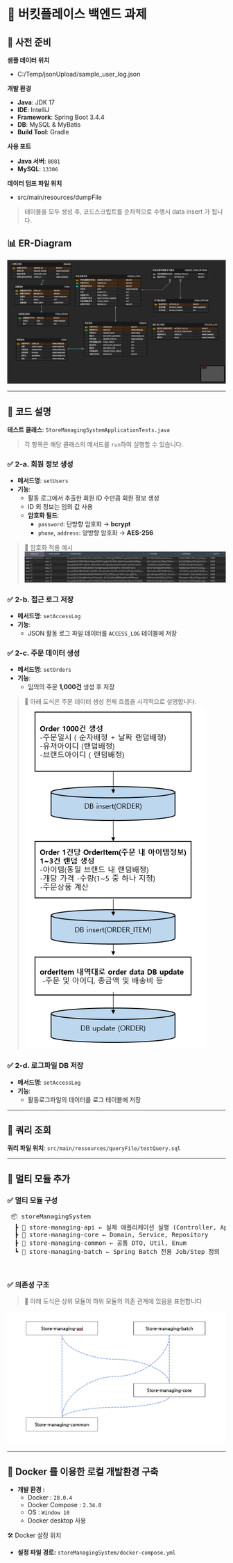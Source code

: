 # 🧾 버킷플레이스 백엔드 과제



## 📁 사전 준비

**샘플 데이터 위치**
+ C:/Temp/jsonUpload/sample_user_log.json<br>

**개발 환경**
- **Java**: JDK 17
- **IDE**: IntelliJ
- **Framework**: Spring Boot 3.4.4
- **DB**: MySQL & MyBatis
- **Build Tool**: Gradle

**사용 포트**
- **Java 서버**: `8081`
- **MySQL**: `13306`

**데이터 덤프 파일 위치**
+ src/main/resources/dumpFile

>테이블을 모두 생성 후, 코드스크립트를 순차적으로 수행시 data insert 가 됩니다.<br>


## 📊 ER-Diagram
![erd](store-managing-api/src/main/resources/img/erdiagram.png)<br>

---

## 🧩 코드 설명

**테스트 클래스**: `StoreManagingSystemApplicationTests.java`
> 각 항목은 해당 클래스의 메서드를 `run`하여 실행할 수 있습니다.


### ✅ 2-a. 회원 정보 생성

- **메서드명**: `setUsers`
- **기능**:
    - 활동 로그에서 추출한 회원 ID 수만큼 회원 정보 생성
    - ID 외 정보는 임의 값 사용
    - **암호화 필드**:
        - `password`: 단방향 암호화 → **bcrypt**
        - `phone`, `address`: 양방향 암호화 → **AES-256**

> 🔐 암호화 적용 예시  
![암호화된 필드](store-managing-api/src/main/resources/img/img1.png)


### ✅ 2-b. 접근 로그 저장

- **메서드명**: `setAccessLog`
- **기능**:
    - JSON 활동 로그 파일 데이터를 `ACCESS_LOG` 테이블에 저장



### ✅ 2-c. 주문 데이터 생성

- **메서드명**: `setOrders`
- **기능**:
    - 임의의 주문 **1,000건** 생성 후 저장
> 🔽 아래 도식은 주문 데이터 생성 전체 흐름을 시각적으로 설명합니다.
![로직흐름](store-managing-api/src/main/resources/img/img2.png)




### ✅ 2-d. 로그파일 DB 저장

- **메서드명**: `setAccessLog`
- **기능**:
    - 활동로그파일의 데이터를 로그 테이블에 저장


---

## 🧩 쿼리 조회
**쿼리 파일 위치**: `src/main/ressources/queryFile/testQuery.sql`

---
## 🧩 멀티 모듈 추가

### ✅ 멀티 모듈 구성
<pre> 📦 storeManagingSystem
  ┣ 📁 store-managing-api ← 실제 애플리케이션 실행 (Controller, ApplicationTest) 
  ┣ 📁 store-managing-core ← Domain, Service, Repository 
  ┣ 📁 store-managing-common ← 공통 DTO, Util, Enum 
  ┗ 📁 store-managing-batch ← Spring Batch 전용 Job/Step 정의 </pre>

<br>

### ✅ 의존성 구조
> 🔽 아래 도식은 상위 모듈이 하위 모듈의 의존 관계에 있음을 표현합니다<br>
 
![의존성구조](store-managing-api/src/main/resources/img/img3.png)

---
## 🧩 Docker 를 이용한 로컬 개발환경 구축

- **개발 환경 :**
  - Docker : `28.0.4`
  - Docker Compose : `2.34.0`
  - OS : `Window 10`
  - Docker desktop 사용

🛠️ Docker 설정 위치
- **설정 파일 경로:** `storeManagingSystem/docker-compose.yml`



